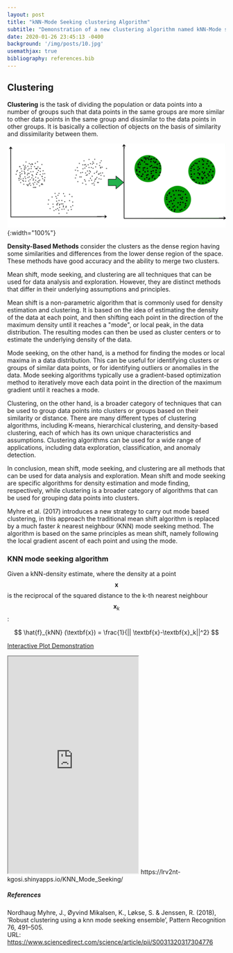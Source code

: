 ```yaml
---
layout: post
title: "kNN-Mode Seeking clustering Algorithm"
subtitle: "Demonstration of a new clustering algorithm named kNN-Mode seeking (Work in progress) "
date: 2020-01-26 23:45:13 -0400
background: '/img/posts/10.jpg'
usemathjax: true
bibliography: references.bib  
---
```


## Clustering

**Clustering** is the task of dividing the population or data points into a number of groups such that data points in the same groups are more similar to other data points in the same group and dissimilar to the data points in other groups. It is basically a collection of objects on the basis of similarity and dissimilarity between them.


![Cluster](/img/posts/cluster.jpeg){:width="100%"}


**Density-Based Methods** consider the clusters as the dense region having some similarities and differences from the lower dense region of the space. These methods have good accuracy and the ability to merge two clusters.

Mean shift, mode seeking, and clustering are all techniques that can be used for data analysis and exploration. However, they are distinct methods that differ in their underlying assumptions and principles.

Mean shift is a non-parametric algorithm that is commonly used for density estimation and clustering. It is based on the idea of estimating the density of the data at each point, and then shifting each point in the direction of the maximum density until it reaches a "mode", or local peak, in the data distribution. The resulting modes can then be used as cluster centers or to estimate the underlying density of the data.

Mode seeking, on the other hand, is a method for finding the modes or local maxima in a data distribution. This can be useful for identifying clusters or groups of similar data points, or for identifying outliers or anomalies in the data. Mode seeking algorithms typically use a gradient-based optimization method to iteratively move each data point in the direction of the maximum gradient until it reaches a mode.

Clustering, on the other hand, is a broader category of techniques that can be used to group data points into clusters or groups based on their similarity or distance. There are many different types of clustering algorithms, including K-means, hierarchical clustering, and density-based clustering, each of which has its own unique characteristics and assumptions. Clustering algorithms can be used for a wide range of applications, including data exploration, classification, and anomaly detection.

In conclusion, mean shift, mode seeking, and clustering are all methods that can be used for data analysis and exploration. Mean shift and mode seeking are specific algorithms for density estimation and mode finding, respectively, while clustering is a broader category of algorithms that can be used for grouping data points into clusters.

Myhre et al. (2017) introduces a new strategy to carry out mode based clustering, in this approach the traditional mean shift algorithm is replaced by a much faster *k* nearest neighbour (KNN) mode seeking method.
The algorithm is based on the same principles as mean shift, namely following the local gradient ascent of each point and using the mode.

### KNN mode seeking algorithm
Given a kNN-density estimate, where the density at a point $$\textbf{x}$$ is the reciprocal of the squared distance to the k-th nearest neighbour $$\textbf{x}_k$$:

$$
\hat{f}_{kNN} (\textbf{x}) = \frac{1}{|| \textbf{x}-\textbf{x}_k||^2}
$$

[Interactive Plot Demonstration](https://lrv2nt-kgosi.shinyapps.io/KNN_Mode_Seeking/)
<iframe src="https://lrv2nt-kgosi.shinyapps.io/KNN_Mode_Seeking/"  width= "800", height="500" ></iframe>
https://lrv2nt-kgosi.shinyapps.io/KNN_Mode_Seeking/


##### References

Nordhaug Myhre, J., Øyvind Mikalsen, K., Løkse, S. & Jenssen, R. (2018),  
‘Robust clustering using a knn mode seeking ensemble’, Pattern Recognition  
76, 491–505.  
URL: https://www.sciencedirect.com/science/article/pii/S0031320317304776  

